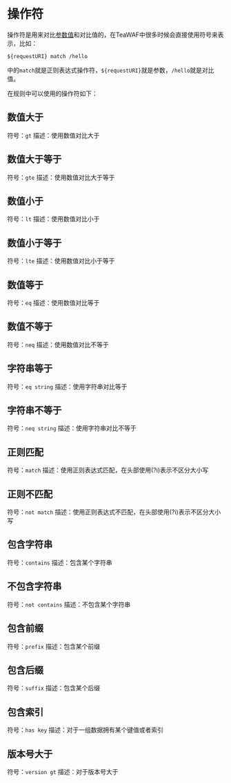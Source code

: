# 操作符
操作符是用来对比[参数值](Checkpoints.md)和对比值的，在TeaWAF中很多时候会直接使用符号来表示，比如：
~~~
${requestURI} match /hello
~~~
中的`match`就是正则表达式操作符，`${requestURI}`就是参数，`/hello`就是对比值。

在规则中可以使用的操作符如下：

## 数值大于
符号：`gt`
描述：使用数值对比大于

## 数值大于等于
符号：`gte`
描述：使用数值对比大于等于

## 数值小于
符号：`lt`
描述：使用数值对比小于

## 数值小于等于
符号：`lte`
描述：使用数值对比小于等于

## 数值等于
符号：`eq`
描述：使用数值对比等于

## 数值不等于
符号：`neq`
描述：使用数值对比不等于

## 字符串等于
符号：`eq string`
描述：使用字符串对比等于

## 字符串不等于
符号：`neq string`
描述：使用字符串对比不等于

## 正则匹配
符号：`match`
描述：使用正则表达式匹配，在头部使用(?i)表示不区分大小写

## 正则不匹配
符号：`not match`
描述：使用正则表达式不匹配，在头部使用(?i)表示不区分大小写

## 包含字符串
符号：`contains`
描述：包含某个字符串

## 不包含字符串
符号：`not contains`
描述：不包含某个字符串

## 包含前缀
符号：`prefix`
描述：包含某个前缀

## 包含后缀
符号：`suffix`
描述：包含某个后缀

## 包含索引
符号：`has key`
描述：对于一组数据拥有某个键值或者索引

## 版本号大于
符号：`version gt`
描述：对于版本号大于